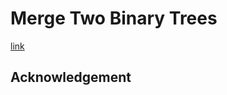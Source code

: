 # Merge Two Binary Trees
[link](https://leetcode.com/problems/merge-two-binary-trees)

## Acknowledgement